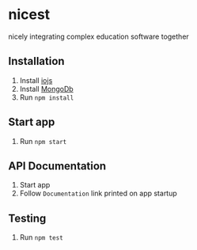 # nicest
nicely integrating complex education software together

## Installation
1. Install [iojs](https://iojs.org/)
2. Install [MongoDb](https://www.mongodb.org/)
3. Run `npm install`

## Start app
1. Run `npm start`

## API Documentation
1. Start app
2. Follow `Documentation` link printed on app startup

## Testing
1. Run `npm test`
